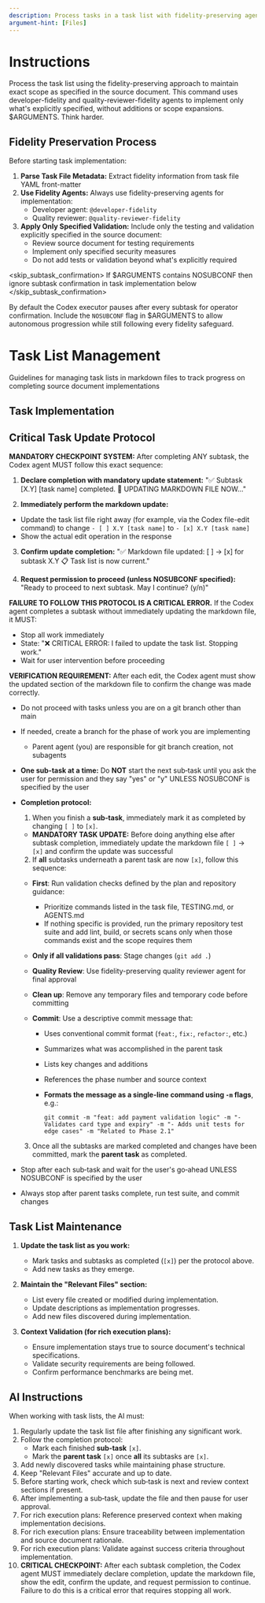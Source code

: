 ```yaml
---
description: Process tasks in a task list with fidelity-preserving agent selection
argument-hint: [Files]
---
```


# Instructions

Process the task list using the fidelity-preserving approach to maintain exact scope as specified in the source document. This command uses developer-fidelity and quality-reviewer-fidelity agents to implement only what's explicitly specified, without additions or scope expansions.
$ARGUMENTS. Think harder.

## Fidelity Preservation Process

Before starting task implementation:

1. **Parse Task File Metadata:** Extract fidelity information from task file YAML front-matter
2. **Use Fidelity Agents:** Always use fidelity-preserving agents for implementation:
   - Developer agent: `@developer-fidelity`
   - Quality reviewer: `@quality-reviewer-fidelity`
3. **Apply Only Specified Validation:** Include only the testing and validation explicitly specified in the source document:
   - Review source document for testing requirements
   - Implement only specified security measures
   - Do not add tests or validation beyond what's explicitly required

<skip_subtask_confirmation>
If $ARGUMENTS contains NOSUBCONF then ignore subtask confirmation in task implementation below
</skip_subtask_confirmation>

By default the Codex executor pauses after every subtask for operator confirmation. Include the `NOSUBCONF` flag in $ARGUMENTS to allow autonomous progression while still following every fidelity safeguard.

# Task List Management

Guidelines for managing task lists in markdown files to track progress on completing source document implementations

## Task Implementation

## Critical Task Update Protocol

**MANDATORY CHECKPOINT SYSTEM:** After completing ANY subtask, the Codex agent MUST follow this exact sequence:

1. **Declare completion with mandatory update statement:**
   "✅ Subtask [X.Y] [task name] completed.
   🔄 UPDATING MARKDOWN FILE NOW..."

2. **Immediately perform the markdown update:**

- Update the task list file right away (for example, via the Codex file-edit command) to change `- [ ] X.Y [task name]` to `- [x] X.Y [task name]`
- Show the actual edit operation in the response

3. **Confirm update completion:**
   "✅ Markdown file updated: [ ] → [x] for subtask X.Y
   📋 Task list is now current."

4. **Request permission to proceed (unless NOSUBCONF specified):**
   "Ready to proceed to next subtask. May I continue? (y/n)"

**FAILURE TO FOLLOW THIS PROTOCOL IS A CRITICAL ERROR.** If the Codex agent completes a subtask without immediately updating the markdown file, it MUST:

- Stop all work immediately
- State: "❌ CRITICAL ERROR: I failed to update the task list. Stopping work."
- Wait for user intervention before proceeding

**VERIFICATION REQUIREMENT:** After each edit, the Codex agent must show the updated section of the markdown file to confirm the change was made correctly.

- Do not proceed with tasks unless you are on a git branch other than main
- If needed, create a branch for the phase of work you are implementing
  - Parent agent (you) are responsible for git branch creation, not subagents
- **One sub-task at a time:** Do **NOT** start the next sub‑task until you ask the user for permission and they say "yes" or "y" UNLESS NOSUBCONF is specified by the user
- **Completion protocol:**

  1. When you finish a **sub‑task**, immediately mark it as completed by changing `[ ]` to `[x]`.

  - **MANDATORY TASK UPDATE:** Before doing anything else after subtask completion, immediately update the markdown file `[ ]` → `[x]` and confirm the update was successful

  2. If **all** subtasks underneath a parent task are now `[x]`, follow this sequence:

  - **First**: Run validation checks defined by the plan and repository guidance:
    - Prioritize commands listed in the task file, TESTING.md, or AGENTS.md
    - If nothing specific is provided, run the primary repository test suite and add lint, build, or secrets scans only when those commands exist and the scope requires them
  - **Only if all validations pass**: Stage changes (`git add .`)
  - **Quality Review**: Use fidelity-preserving quality reviewer agent for final approval
  - **Clean up**: Remove any temporary files and temporary code before committing
  - **Commit**: Use a descriptive commit message that:

    - Uses conventional commit format (`feat:`, `fix:`, `refactor:`, etc.)
    - Summarizes what was accomplished in the parent task
    - Lists key changes and additions
    - References the phase number and source context
    - **Formats the message as a single-line command using `-m` flags**, e.g.:

      ```
      git commit -m "feat: add payment validation logic" -m "- Validates card type and expiry" -m "- Adds unit tests for edge cases" -m "Related to Phase 2.1"
      ```

  3. Once all the subtasks are marked completed and changes have been committed, mark the **parent task** as completed.

- Stop after each sub‑task and wait for the user's go‑ahead UNLESS NOSUBCONF is specified by the user

- Always stop after parent tasks complete, run test suite, and commit changes

## Task List Maintenance

1. **Update the task list as you work:**

   - Mark tasks and subtasks as completed (`[x]`) per the protocol above.
   - Add new tasks as they emerge.

2. **Maintain the "Relevant Files" section:**

   - List every file created or modified during implementation.
   - Update descriptions as implementation progresses.
   - Add new files discovered during implementation.

3. **Context Validation (for rich execution plans):**
   - Ensure implementation stays true to source document's technical specifications.
   - Validate security requirements are being followed.
   - Confirm performance benchmarks are being met.

## AI Instructions

When working with task lists, the AI must:

1. Regularly update the task list file after finishing any significant work.
2. Follow the completion protocol:
   - Mark each finished **sub‑task** `[x]`.
   - Mark the **parent task** `[x]` once **all** its subtasks are `[x]`.
3. Add newly discovered tasks while maintaining phase structure.
4. Keep "Relevant Files" accurate and up to date.
5. Before starting work, check which sub‑task is next and review context sections if present.
6. After implementing a sub‑task, update the file and then pause for user approval.
7. For rich execution plans: Reference preserved context when making implementation decisions.
8. For rich execution plans: Ensure traceability between implementation and source document rationale.
9. For rich execution plans: Validate against success criteria throughout implementation.
10. **CRITICAL CHECKPOINT:** After each subtask completion, the Codex agent MUST immediately declare completion, update the markdown file, show the edit, confirm the update, and request permission to continue. Failure to do this is a critical error that requires stopping all work.
